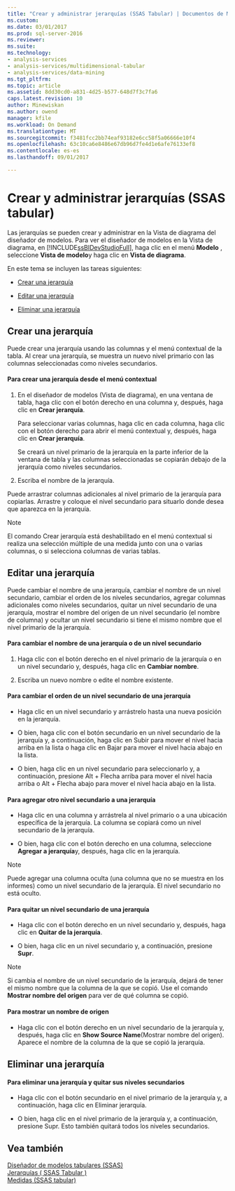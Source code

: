 ```yaml
---
title: "Crear y administrar jerarquías (SSAS Tabular) | Documentos de Microsoft"
ms.custom: 
ms.date: 03/01/2017
ms.prod: sql-server-2016
ms.reviewer: 
ms.suite: 
ms.technology:
- analysis-services
- analysis-services/multidimensional-tabular
- analysis-services/data-mining
ms.tgt_pltfrm: 
ms.topic: article
ms.assetid: 8dd30cd0-a831-4d25-b577-648d7f3c7fa6
caps.latest.revision: 10
author: Minewiskan
ms.author: owend
manager: kfile
ms.workload: On Demand
ms.translationtype: MT
ms.sourcegitcommit: f3481fcc2bb74eaf93182e6cc58f5a06666e10f4
ms.openlocfilehash: 63c10ca6e8486e67db96d7fe4d1e6afe76133ef8
ms.contentlocale: es-es
ms.lasthandoff: 09/01/2017

---
```

# <a name="create-and-manage-hierarchies-ssas-tabular"></a>Crear y administrar jerarquías (SSAS tabular)
  Las jerarquías se pueden crear y administrar en la Vista de diagrama del diseñador de modelos. Para ver el diseñador de modelos en la Vista de diagrama, en [!INCLUDE[ssBIDevStudioFull](../../includes/ssbidevstudiofull-md.md)], haga clic en el menú **Modelo** , seleccione **Vista de modelo**y haga clic en **Vista de diagrama**.  
  
 En este tema se incluyen las tareas siguientes:  
  
-   [Crear una jerarquía](#bkmk_create)  
  
-   [Editar una jerarquía](#bkmk_edit)  
  
-   [Eliminar una jerarquía](#bkmk_delete)  
  
##  <a name="bkmk_create"></a> Crear una jerarquía  
 Puede crear una jerarquía usando las columnas y el menú contextual de la tabla. Al crear una jerarquía, se muestra un nuevo nivel primario con las columnas seleccionadas como niveles secundarios.  
  
#### <a name="to-create-a-hierarchy-from-the-context-menu"></a>Para crear una jerarquía desde el menú contextual  
  
1.  En el diseñador de modelos (Vista de diagrama), en una ventana de tabla, haga clic con el botón derecho en una columna y, después, haga clic en **Crear jerarquía**.  
  
     Para seleccionar varias columnas, haga clic en cada columna, haga clic con el botón derecho para abrir el menú contextual y, después, haga clic en **Crear jerarquía**.  
  
     Se creará un nivel primario de la jerarquía en la parte inferior de la ventana de tabla y las columnas seleccionadas se copiarán debajo de la jerarquía como niveles secundarios.  
  
2.  Escriba el nombre de la jerarquía.  
  
 Puede arrastrar columnas adicionales al nivel primario de la jerarquía para copiarlas. Arrastre y coloque el nivel secundario para situarlo donde desea que aparezca en la jerarquía.  
  
> [!NOTE]  
>  El comando Crear jerarquía está deshabilitado en el menú contextual si realiza una selección múltiple de una medida junto con una o varias columnas, o si selecciona columnas de varias tablas.  
  
##  <a name="bkmk_edit"></a> Editar una jerarquía  
 Puede cambiar el nombre de una jerarquía, cambiar el nombre de un nivel secundario, cambiar el orden de los niveles secundarios, agregar columnas adicionales como niveles secundarios, quitar un nivel secundario de una jerarquía, mostrar el nombre del origen de un nivel secundario (el nombre de columna) y ocultar un nivel secundario si tiene el mismo nombre que el nivel primario de la jerarquía.  
  
#### <a name="to-change-the-name-of-a-hierarchy-or-child-level"></a>Para cambiar el nombre de una jerarquía o de un nivel secundario  
  
1.  Haga clic con el botón derecho en el nivel primario de la jerarquía o en un nivel secundario y, después, haga clic en **Cambiar nombre**.  
  
2.  Escriba un nuevo nombre o edite el nombre existente.  
  
#### <a name="to-change-the-order-of-a-child-level-in-a-hierarchy"></a>Para cambiar el orden de un nivel secundario de una jerarquía  
  
-   Haga clic en un nivel secundario y arrástrelo hasta una nueva posición en la jerarquía.  
  
-   O bien, haga clic con el botón secundario en un nivel secundario de la jerarquía y, a continuación, haga clic en Subir para mover el nivel hacia arriba en la lista o haga clic en Bajar para mover el nivel hacia abajo en la lista.  
  
-   O bien, haga clic en un nivel secundario para seleccionarlo y, a continuación, presione Alt + Flecha arriba para mover el nivel hacia arriba o Alt + Flecha abajo para mover el nivel hacia abajo en la lista.  
  
#### <a name="to-add-another-child-level-to-a-hierarchy"></a>Para agregar otro nivel secundario a una jerarquía  
  
-   Haga clic en una columna y arrástrela al nivel primario o a una ubicación específica de la jerarquía. La columna se copiará como un nivel secundario de la jerarquía.  
  
-   O bien, haga clic con el botón derecho en una columna, seleccione **Agregar a jerarquía**y, después, haga clic en la jerarquía.  
  
> [!NOTE]  
>  Puede agregar una columna oculta (una columna que no se muestra en los informes) como un nivel secundario de la jerarquía. El nivel secundario no está oculto.  
  
#### <a name="to-remove-a-child-level-from-a-hierarchy"></a>Para quitar un nivel secundario de una jerarquía  
  
-   Haga clic con el botón derecho en un nivel secundario y, después, haga clic en **Quitar de la jerarquía**.  
  
-   O bien, haga clic en un nivel secundario y, a continuación, presione **Supr**.  
  
> [!NOTE]  
>  Si cambia el nombre de un nivel secundario de la jerarquía, dejará de tener el mismo nombre que la columna de la que se copió. Use el comando **Mostrar nombre del origen** para ver de qué columna se copió.  
  
#### <a name="to-show-a-source-name"></a>Para mostrar un nombre de origen  
  
-   Haga clic con el botón derecho en un nivel secundario de la jerarquía y, después, haga clic en **Show Source Name**(Mostrar nombre del origen). Aparece el nombre de la columna de la que se copió la jerarquía.  
  
##  <a name="bkmk_delete"></a> Eliminar una jerarquía  
  
#### <a name="to-delete-a-hierarchy-and-remove-its-child-levels"></a>Para eliminar una jerarquía y quitar sus niveles secundarios  
  
-   Haga clic con el botón secundario en el nivel primario de la jerarquía y, a continuación, haga clic en Eliminar jerarquía.  
  
-   O bien, haga clic en el nivel primario de la jerarquía y, a continuación, presione Supr. Esto también quitará todos los niveles secundarios.  
  
## <a name="see-also"></a>Vea también  
 [Diseñador de modelos tabulares &#40;SSAS&#41;](../../analysis-services/tabular-models/tabular-model-designer-ssas.md)   
 [Jerarquías &#40; SSAS Tabular &#41;](../../analysis-services/tabular-models/hierarchies-ssas-tabular.md)   
 [Medidas &#40;SSAS tabular&#41;](../../analysis-services/tabular-models/measures-ssas-tabular.md)  
  
  

